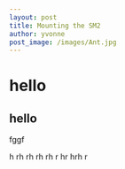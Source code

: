 ```yaml
---
layout: post
title: Mounting the SM2
author: yvonne
post_image: /images/Ant.jpg 
---
```


# hello

## hello
fggf

h
rh
rh
rh
rh
r
hr
hrh
r
